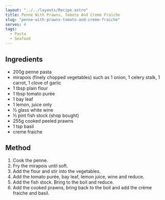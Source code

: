 ```yaml
---
layout: "../../layouts/Recipe.astro"
title: Penne With Prawns, Tomato And Creme Fraiche
slug: "penne-with-prawns-tomato-and-creme-fraiche"
serves: 4
tags:
  - Pasta
  - Seafood
---
```


## Ingredients

- 200g penne pasta
- mirapois (finely chopped vegetables) such as 1 onion, 1 celery stalk, 1 carrot, 1 clove of garlic
- 1 tbsp plain flour
- 1 tbsp tomato purée 
- 1 bay leaf
- 1 lemon, juice only
- ½ glass white wine
- ½ pint fish stock (shop bought)
- 255g cooked peeled prawns
- 1 tsp basil 
- creme fraiche

## Method

1. Cook the penne.
1. Fry the mirapois until soft.
1. Add the flour and stir into the vegetables.
1. Add the tomato purée, bay leaf, lemon juice, wine and reduce.
1. Add the fish stock. Bring to the boil and reduce. 
1. Add the cooked prawns, bring back to the boil and add the crème fraiche and basil.